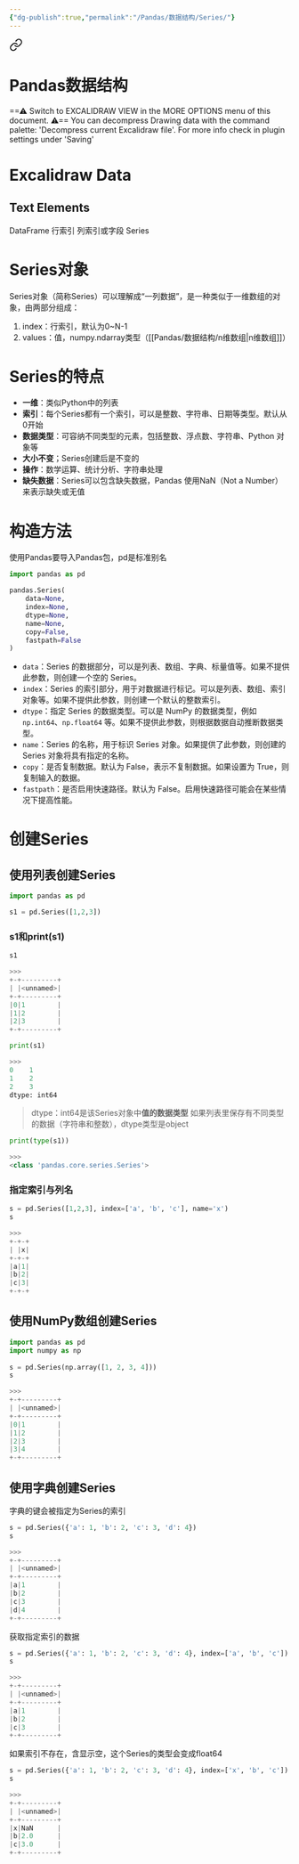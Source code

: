 ```yaml
---
{"dg-publish":true,"permalink":"/Pandas/数据结构/Series/"}
---
```



<div class="transclusion internal-embed is-loaded"><a class="markdown-embed-link" href="/excalidraw/pandas/" aria-label="Open link"><svg xmlns="http://www.w3.org/2000/svg" width="24" height="24" viewBox="0 0 24 24" fill="none" stroke="currentColor" stroke-width="2" stroke-linecap="round" stroke-linejoin="round" class="svg-icon lucide-link"><path d="M10 13a5 5 0 0 0 7.54.54l3-3a5 5 0 0 0-7.07-7.07l-1.72 1.71"></path><path d="M14 11a5 5 0 0 0-7.54-.54l-3 3a5 5 0 0 0 7.07 7.07l1.71-1.71"></path></svg></a><div class="markdown-embed">

<div class="markdown-embed-title">

# Pandas数据结构

</div>



==⚠  Switch to EXCALIDRAW VIEW in the MORE OPTIONS menu of this document. ⚠== You can decompress Drawing data with the command palette: 'Decompress current Excalidraw file'. For more info check in plugin settings under 'Saving'


# Excalidraw Data
## Text Elements
DataFrame 
行索引 
列索引或字段 
Series 


</div></div>

# Series对象
Series对象（简称Series）可以理解成“一列数据”，是一种类似于一维数组的对象，由两部分组成：
1. index：行索引，默认为0~N-1
2. values：值，numpy.ndarray类型（[[Pandas/数据结构/n维数组\|n维数组]]）
# Series的特点
- **一维**：类似Python中的列表
- **索引**：每个Series都有一个索引，可以是整数、字符串、日期等类型。默认从0开始
- **数据类型**：可容纳不同类型的元素，包括整数、浮点数、字符串、Python 对象等
- **大小不变**；Series创建后是不变的
- **操作**：数学运算、统计分析、字符串处理
- **缺失数据**：Series可以包含缺失数据，Pandas 使用NaN（Not a Number）来表示缺失或无值
# 构造方法
使用Pandas要导入Pandas包，pd是标准别名
```python
import pandas as pd
```

```python
pandas.Series(
	data=None, 
	index=None, 
	dtype=None, 
	name=None, 
	copy=False, 
	fastpath=False
)
```

- `data`：Series 的数据部分，可以是列表、数组、字典、标量值等。如果不提供此参数，则创建一个空的 Series。
- `index`：Series 的索引部分，用于对数据进行标记。可以是列表、数组、索引对象等。如果不提供此参数，则创建一个默认的整数索引。
- `dtype`：指定 Series 的数据类型。可以是 NumPy 的数据类型，例如 `np.int64`、`np.float64` 等。如果不提供此参数，则根据数据自动推断数据类型。
- `name`：Series 的名称，用于标识 Series 对象。如果提供了此参数，则创建的 Series 对象将具有指定的名称。
- `copy`：是否复制数据。默认为 False，表示不复制数据。如果设置为 True，则复制输入的数据。
- `fastpath`：是否启用快速路径。默认为 False。启用快速路径可能会在某些情况下提高性能。
# 创建Series
## 使用列表创建Series
```python
import pandas as pd

s1 = pd.Series([1,2,3])
```
### s1和print(s1)
```python
s1

>>>
+-+---------+
| |<unnamed>|
+-+---------+
|0|1        |
|1|2        |
|2|3        |
+-+---------+
```

```python
print(s1)

>>>
0    1
1    2
2    3
dtype: int64
```
> dtype：int64是该Series对象中**值的数据类型**
> 如果列表里保存有不同类型的数据（字符串和整数），dtype类型是object

```python
print(type(s1))

>>>
<class 'pandas.core.series.Series'>
```
### 指定索引与列名
```python
s = pd.Series([1,2,3], index=['a', 'b', 'c'], name='x')  
s

>>>
+-+-+
| |x|
+-+-+
|a|1|
|b|2|
|c|3|
+-+-+
```

## 使用NumPy数组创建Series
```python
import pandas as pd  
import numpy as np  
  
s = pd.Series(np.array([1, 2, 3, 4]))  
s

>>>
+-+---------+
| |<unnamed>|
+-+---------+
|0|1        |
|1|2        |
|2|3        |
|3|4        |
+-+---------+
```
## 使用字典创建Series
字典的键会被指定为Series的索引
```python
s = pd.Series({'a': 1, 'b': 2, 'c': 3, 'd': 4})
s

>>>
+-+---------+
| |<unnamed>|
+-+---------+
|a|1        |
|b|2        |
|c|3        |
|d|4        |
+-+---------+
```

获取指定索引的数据
```python
s = pd.Series({'a': 1, 'b': 2, 'c': 3, 'd': 4}, index=['a', 'b', 'c'])  
s

>>>
+-+---------+
| |<unnamed>|
+-+---------+
|a|1        |
|b|2        |
|c|3        |
+-+---------+
```

如果索引不存在，含显示空，这个Series的类型会变成float64
```python
s = pd.Series({'a': 1, 'b': 2, 'c': 3, 'd': 4}, index=['x', 'b', 'c'])  
s

>>>
+-+---------+
| |<unnamed>|
+-+---------+
|x|NaN      |
|b|2.0      |
|c|3.0      |
+-+---------+
```
